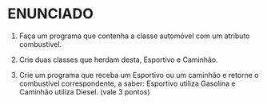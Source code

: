 # ENUNCIADO

1. Faça um programa que contenha a classe automóvel com um atributo combustível.

2. Crie duas classes que herdam desta, Esportivo e Caminhão.

3. Crie um programa que receba um
Esportivo ou um caminhão e retorne o combustível correspondente, a saber: 
Esportivo utiliza Gasolina e Caminhão utiliza Diesel. (vale 3 pontos)
